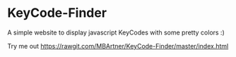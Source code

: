 # KeyCode-Finder
A simple website to display javascript KeyCodes with some pretty colors :)

Try me out https://rawgit.com/MBArtner/KeyCode-Finder/master/index.html
